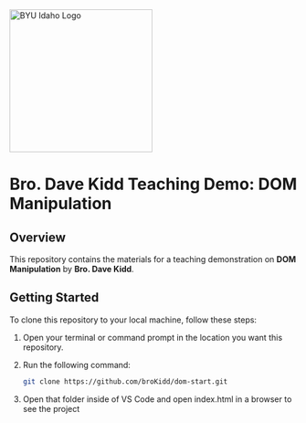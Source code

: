 <img src="https://upload.wikimedia.org/wikipedia/commons/thumb/7/7c/Brigham_Young_University%E2%80%93Idaho_logo.svg/1200px-Brigham_Young_University%E2%80%93Idaho_logo.svg.png" alt="BYU Idaho Logo" width="250">

# Bro. Dave Kidd Teaching Demo: DOM Manipulation

## Overview

This repository contains the materials for a teaching demonstration on **DOM Manipulation** by **Bro. Dave Kidd**. 

## Getting Started

To clone this repository to your local machine, follow these steps:

1. Open your terminal or command prompt in the location you want this repository.

2. Run the following command:

   ```sh
   git clone https://github.com/broKidd/dom-start.git

3. Open that folder inside of VS Code and open index.html in a browser to see the project
